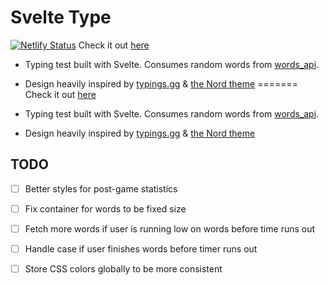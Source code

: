 # Svelte Type

[![Netlify Status](https://api.netlify.com/api/v1/badges/bafbdb34-1263-46ef-b795-73dd5c6b497d/deploy-status)](https://app.netlify.com/sites/svelte-type/deploys)
Check it out [here](https://svelte-type.netlify.app) 

- Typing test built with Svelte. Consumes random words from [words_api](https://github.com/mdjohns/words_api).
- Design heavily inspired by [typings.gg](https://typings.gg/) & [the Nord theme](https://nordtheme.com)
=======
Check it out [here](https://svelte-type.netlify.app)

- Typing test built with Svelte. Consumes random words from [words_api](https://github.com/mdjohns/words_api).
- Design heavily inspired by [typings.gg](https://typings.gg/) & [the Nord theme](https://nordtheme.com)

## TODO

- [ ] Better styles for post-game statistics
- [ ] Fix container for words to be fixed size
- [ ] Fetch more words if user is running low on words before time runs out
- [ ] Handle case if user finishes words before timer runs out
- [ ] Store CSS colors globally to be more consistent

